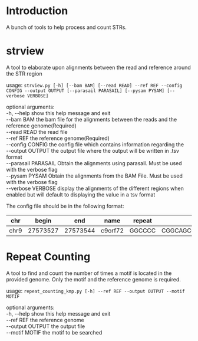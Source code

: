 # Introduction

A bunch of tools to help process and count STRs.

# strview
A tool to elaborate upon alignments between the read and reference around the STR region <br />

usage: ` strview.py [-h] [--bam BAM] [--read READ] --ref REF --config CONFIG --output OUTPUT [--parasail PARASAIL] [--pysam PYSAM] [--verbose VERBOSE] ` <br />

optional arguments: <br />
  -h, --help           show this help message and exit <br />
  --bam BAM            the bam file for the alignments between the reads and the reference genome(Required)<br />
  --read READ          the read file<br />
  --ref REF            the reference genome(Required)<br />
  --config CONFIG      the config file which contains information regarding the <br />
  --output OUTPUT      the output file where the output will be written in .tsv format<br />
  --parasail PARASAIL  Obtain the alignments using parasail. Must be used with the verbose flag<br />
  --pysam PYSAM        Obtain the alignments from the BAM File. Must be used with the verbose flag<br />
  --verbose VERBOSE    display the alignments of the different regions when enabled but will default to displaying the value in a tsv format <br />

  The config file should be in the following format:<br />

  | chr | begin | end | name | repeat | prefix | suffix | 
  | --- | --- | --- | --- | --- | --- | --- | 
  | chr9 | 27573527 | 27573544 | c9orf72 | GGCCCC | CGGCAGCCGAACCCCAAACAGCCACCCGCCAGGATGCCGCCTCCTCACTCACCCACTCGCCACCGCCTGCGCCTCCGCCGCCGCGGGCGCAGGCACCGCAACCGCAGCCCCGCCCCGGGCCCGCCCCCGGGCCCGCCCCGACCACGCCCC | TAGCGCGCGACTCCTGAGTTCCAGAGCTTGCTACAGGCTGCGGTTGTTTCCCTCCTTGTTTTCTTCTGGTTAATCTTTATCAGGTCTTTTCTTGTTCACCCTCAGCGAGTACTGTGAGAGCAAGTAGTGGGGAGAGAGGGTGGGAAAAAC | 

# Repeat Counting 
A tool to find and count the number of times a motif is located in the provided genome. Only the motif and the reference genome is required. 

usage: `repeat_counting_kmp.py [-h] --ref REF --output OUTPUT --motif MOTIF ` <br />

optional arguments: <br />
  -h, --help       show this help message and exit <br />
  --ref REF        the reference genome <br />
  --output OUTPUT  the output file <br />
  --motif MOTIF    the motif to be searched <br />


